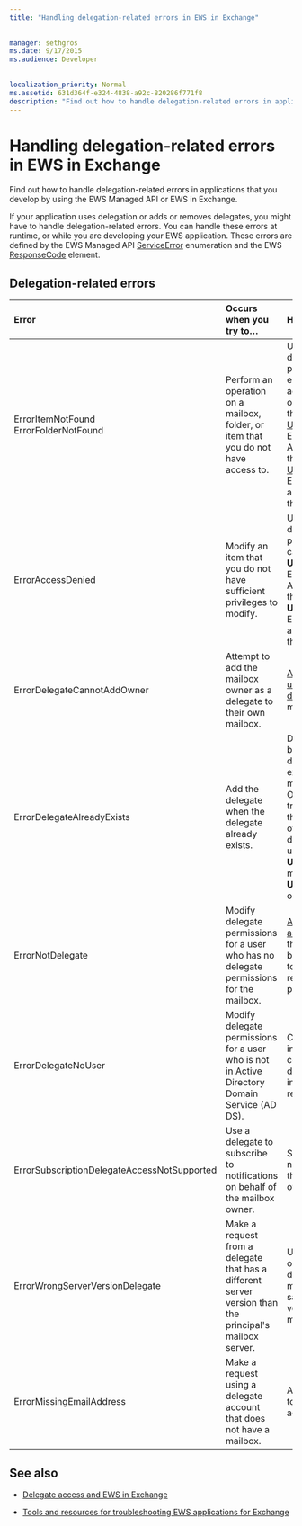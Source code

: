```yaml
---
title: "Handling delegation-related errors in EWS in Exchange"
 
 
manager: sethgros
ms.date: 9/17/2015
ms.audience: Developer
 
 
localization_priority: Normal
ms.assetid: 631d364f-e324-4838-a92c-820286f771f8
description: "Find out how to handle delegation-related errors in applications that you develop by using the EWS Managed API or EWS in Exchange."
---
```


# Handling delegation-related errors in EWS in Exchange

Find out how to handle delegation-related errors in applications that you develop by using the EWS Managed API or EWS in Exchange.
  
If your application uses delegation or adds or removes delegates, you might have to handle delegation-related errors. You can handle these errors at runtime, or while you are developing your EWS application. These errors are defined by the EWS Managed API [ServiceError](http://msdn.microsoft.com/EN-US/library/microsoft.exchange.webservices.data.serviceerror%28v=exchg.80%29.aspx) enumeration and the EWS [ResponseCode](http://msdn.microsoft.com/library/4b84d670-74c9-4d6d-84e7-f0a9f76f0d93%28Office.15%29.aspx) element. 
  
## Delegation-related errors

|**Error**|**Occurs when you try to…**|**Handle it by…**|
|:-----|:-----|:-----|
|ErrorItemNotFound  <br/> ErrorFolderNotFound  <br/> |Perform an operation on a mailbox, folder, or item that you do not have access to.  <br/> |Updating the delegate's permissions to enable them to access the folder or item by calling the [UpdateDelegates](http://msdn.microsoft.com/EN-US/library/microsoft.exchange.webservices.data.exchangeservice.updatedelegates%28v=exchg.80%29.aspx) EWS Managed API method or the [UpdateDelegate](http://msdn.microsoft.com/library/03f618ac-ad1a-4772-9b81-c5bb0f12d6ab%28Office.15%29.aspx) EWS operation, and then retrying the request.  <br/> |
|ErrorAccessDenied  <br/> |Modify an item that you do not have sufficient privileges to modify.  <br/> |Updating your delegate permissions by calling the **UpdateDelegate** EWS Managed API method or the **UpdateDelegate** EWS operation, and then retrying the request.  <br/> |
|ErrorDelegateCannotAddOwner  <br/> |Attempt to add the mailbox owner as a delegate to their own mailbox.  <br/> |[Adding a different user as a delegate](how-to-add-and-remove-delegates-by-using-ews-in-exchange.md), not the mailbox owner.  <br/> |
|ErrorDelegateAlreadyExists  <br/> |Add the delegate when the delegate already exists.  <br/> |Doing nothing, because the delegate already exists for the mailbox owner. Or, if you're trying to change the permissions of an existing delegate, then use the **UpdateDelegates** method or the **UpdateDelegate** operation.  <br/> |
|ErrorNotDelegate  <br/> |Modify delegate permissions for a user who has no delegate permissions for the mailbox.  <br/> |[Adding the user as a delegate](how-to-add-and-remove-delegates-by-using-ews-in-exchange.md) for the mailbox before attempting to update or remove their permissions.  <br/> |
|ErrorDelegateNoUser  <br/> |Modify delegate permissions for a user who is not in Active Directory Domain Service (AD DS).  <br/> |Creating the user in AD DS, or correcting the delegate information in the request.  <br/> |
|ErrorSubscriptionDelegateAccessNotSupported  <br/> |Use a delegate to subscribe to notifications on behalf of the mailbox owner.  <br/> |Subscribing to notifications as the mailbox owner.  <br/> |
|ErrorWrongServerVersionDelegate  <br/> |Make a request from a delegate that has a different server version than the principal's mailbox server.  <br/> |Using a delegate or adding a delegate whose mailbox has the same server version as the mailbox owner.  <br/> |
|ErrorMissingEmailAddress  <br/> |Make a request using a delegate account that does not have a mailbox.  <br/> |Adding a mailbox to the delegate's account.  <br/> |
   
## See also
<a name="bk_addresources"> </a>

- [Delegate access and EWS in Exchange](delegate-access-and-ews-in-exchange.md)
    
- [Tools and resources for troubleshooting EWS applications for Exchange](tools-and-resources-for-troubleshooting-ews-applications-for-exchange.md)
    

